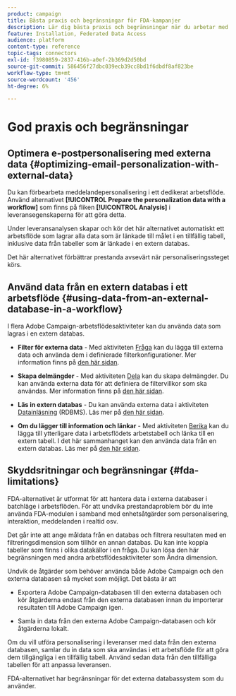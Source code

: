 ```yaml
---
product: campaign
title: Bästa praxis och begränsningar för FDA-kampanjer
description: Lär dig bästa praxis och begränsningar när du arbetar med en extern databas (FDA)
feature: Installation, Federated Data Access
audience: platform
content-type: reference
topic-tags: connectors
exl-id: f3980859-2837-416b-a0ef-2b369d2d50bd
source-git-commit: 586456f27dbc039ecb39cc8bd1f6dbdf8af823be
workflow-type: tm+mt
source-wordcount: '456'
ht-degree: 6%

---
```


# God praxis och begränsningar



## Optimera e-postpersonalisering med externa data {#optimizing-email-personalization-with-external-data}

Du kan förbearbeta meddelandepersonalisering i ett dedikerat arbetsflöde. Använd alternativet **[!UICONTROL Prepare the personalization data with a workflow]** som finns på fliken **[!UICONTROL Analysis]** i leveransegenskaperna för att göra detta.

Under leveransanalysen skapar och kör det här alternativet automatiskt ett arbetsflöde som lagrar alla data som är länkade till målet i en tillfällig tabell, inklusive data från tabeller som är länkade i en extern databas.

Det här alternativet förbättrar prestanda avsevärt när personaliseringssteget körs.

## Använd data från en extern databas i ett arbetsflöde {#using-data-from-an-external-database-in-a-workflow}

I flera Adobe Campaign-arbetsflödesaktiviteter kan du använda data som lagras i en extern databas.

* **Filter för externa data** - Med aktiviteten [Fråga](../../workflow/using/targeting-data.md#selecting-data) kan du lägga till externa data och använda dem i definierade filterkonfigurationer. Mer information finns på [den här sidan](../../workflow/using/targeting-data.md#selecting-data).

* **Skapa delmängder** - Med aktiviteten [Dela](../../workflow/using/split.md) kan du skapa delmängder. Du kan använda externa data för att definiera de filtervillkor som ska användas. Mer information finns på [den här sidan](../../workflow/using/split.md).

* **Läs in extern databas** - Du kan använda externa data i aktiviteten [Datainläsning](../../workflow/using/data-loading-rdbms.md) (RDBMS). Läs mer på [den här sidan](../../workflow/using/data-loading-rdbms.md).

* **Om du lägger till information och länkar** - Med aktiviteten [Berika](../../workflow/using/enrichment.md) kan du lägga till ytterligare data i arbetsflödets arbetstabell och länka till en extern tabell. I det här sammanhanget kan den använda data från en extern databas. Läs mer på [den här sidan](../../workflow/using/enrichment.md).

## Skyddsritningar och begränsningar {#fda-limitations}

FDA-alternativet är utformat för att hantera data i externa databaser i batchläge i arbetsflöden. För att undvika prestandaproblem bör du inte använda FDA-modulen i samband med enhetsåtgärder som personalisering, interaktion, meddelanden i realtid osv.

Det går inte att ange måldata från en databas och filtrera resultaten med en filtreringsdimension som tillhör en annan databas. Du kan inte koppla tabeller som finns i olika datakällor i en fråga. Du kan lösa den här begränsningen med andra arbetsflödesaktiviteter som Ändra dimension.

Undvik de åtgärder som behöver använda både Adobe Campaign och den externa databasen så mycket som möjligt. Det bästa är att

* Exportera Adobe Campaign-databasen till den externa databasen och kör åtgärderna endast från den externa databasen innan du importerar resultaten till Adobe Campaign igen.

* Samla in data från den externa Adobe Campaign-databasen och kör åtgärderna lokalt.

Om du vill utföra personalisering i leveranser med data från den externa databasen, samlar du in data som ska användas i ett arbetsflöde för att göra dem tillgängliga i en tillfällig tabell. Använd sedan data från den tillfälliga tabellen för att anpassa leveransen.

FDA-alternativet har begränsningar för det externa databassystem som du använder.
